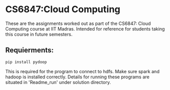 # CS6847:Cloud Computing
These are the assignments worked out as part of the CS6847: Cloud Computing course at IIT Madras. Intended for reference for students taking this course in future semesters.

## Requierments:
`pip install pydoop` 

This is required for the program to connect to hdfs. Make sure spark and hadoop is installed correctly. 
Details for running these programs are situated in 'Readme_run' under solution directory.
